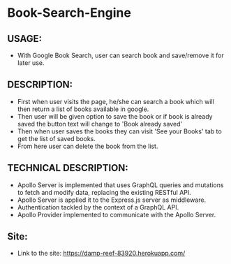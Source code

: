 # Book-Search-Engine

## USAGE:
- With Google Book Search, user can search book and save/remove it for later use.

## DESCRIPTION:
- First when user visits the page, he/she can search a book which will then return a list of books available in google.
- Then user will be given option to save the book or if book is already saved the button text will change to 'Book already saved'
- Then when user saves the books they can visit 'See your Books' tab to get the list of saved books.
- From here user can delete the book from the list.

## TECHNICAL DESCRIPTION:
- Apollo Server is implemented that uses GraphQL queries and mutations to fetch and modify data, replacing the existing RESTful API.
- Apollo Server is applied it to the Express.js server as middleware.
- Authentication tackled by the context of a GraphQL API.
- Apollo Provider implemented to communicate with the Apollo Server.

## Site:
- Link to the site: https://damp-reef-83920.herokuapp.com/
